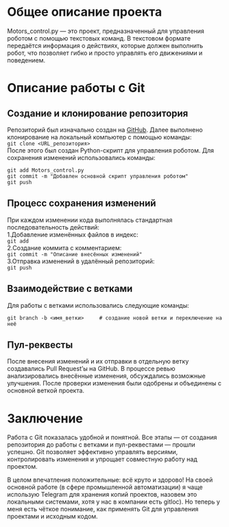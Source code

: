 # **Общее описание проекта**

Motors_control.py — это проект, предназначенный для управления роботом с помощью текстовых команд. В текстовом формате передаётся информация о действиях, которые должен выполнить робот, что позволяет гибко и просто управлять его движениями и поведением.

# Описание работы с Git


## Создание и клонирование репозитория

Репозиторий был изначально создан на [GitHub](https://github.com/).
Далее выполнено клонирование на локальный компьютер с помощью команды:  
`git clone <URL_репозитория>`  
После этого был создан Python-скрипт для управления роботом. Для сохранения изменений использовались команды:   
```
git add Motors_control.py
git commit -m "Добавлен основной скрипт управления роботом"
git push
```    
## Процесс сохранения изменений   

При каждом изменении кода выполнялась стандартная последовательность действий:   
1.Добавление изменённых файлов в индекс:  
`git add`  
2.Создание коммита с комментарием:   
`git commit -m "Описание внесённых изменений"`   
3.Отправка изменений в удалённый репозиторий:   
`git push`

## Взаимодействие с ветками

Для работы с ветками использовались следующие команды:

`git branch -b <имя_ветки>     # создание новой ветки и переключение на неё`

## Пул-реквесты

После внесения изменений и их отправки в отдельную ветку создавались Pull Request’ы на GitHub.
В процессе ревью анализировались внесённые изменения, обсуждались возможные улучшения. После проверки изменения были одобрены и объединены с основной веткой проекта.

# Заключение

Работа с Git показалась удобной и понятной. Все этапы — от создания репозитория до работы с ветками и пул-реквестами — прошли успешно.
Git позволяет эффективно управлять версиями, контролировать изменения и упрощает совместную работу над проектом.

В целом впечатления положительные: всё круто и здорово!
На своей основной работе (в сфере промышленной автоматизации) я чаще использую Telegram для хранения копий проектов, назовем это локальными системами, хотя у нас в компании есть gitloc). Но теперь у меня есть чёткое понимание, как применять Git для управления проектами и исходным кодом.
